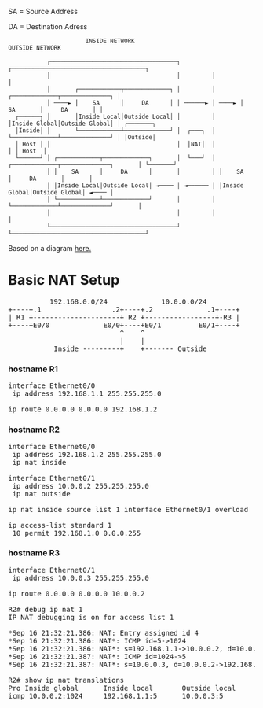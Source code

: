 SA = Source Address

DA = Destination Adress

```
                      INSIDE NETWORK                                   OUTSIDE NETWORK

           ┌────────────────────────────────────┐         ┌──────────────────────────────────────┐
           │                                    │         │                                      │
           │       ┌────────────┬─────────────┐ │         │       ┌─────────────┬──────────────┐ │
           │ ────► │    SA      │     DA      │ │ ──────► │ ────► │    SA       │     DA       │ │
  ┌──────┐ │       │Inside Local│Outside Local│ │         │       │Inside Global│Outside Global│ │ ┌───────┐
  │Inside│ │       └────────────┴─────────────┘ │  ┌───┐  │       └─────────────┴──────────────┘ │ │Outside│
  │ Host │ │                                    │  │NAT│  │                                      │ │ Host  │
  └──────┘ │ ┌────────────┬─────────────┐       │  └───┘  │ ┌─────────────┬──────────────┐       │ └───────┘
           │ │    SA      │     DA      │       │         │ │    SA       │     DA       │       │
           │ │Inside Local│Outside Local│ ◄──── │ ◄────── │ │Inside Global│Outside Global│ ◄──── │
           │ └────────────┴─────────────┘       │         │ └─────────────┴──────────────┘       │
           │                                    │         │                                      │
           └────────────────────────────────────┘         └──────────────────────────────────────┘
```

Based on a diagram [here.](https://www.cisco.com/c/en/us/support/docs/ip/network-address-translation-nat/13772-12.html)

# Basic NAT Setup

<pre>
          192.168.0.0/24             10.0.0.0/24        
+----+.1                 .2+----+.2             .1+----+
| R1 +---------------------+ R2 +-----------------+-R3 |
+----+E0/0             E0/0+----+E0/1         E0/1+----+
                           ^    ^                       
                           |    |                       
           Inside ---------+    +------- Outside 
</pre>           

### hostname R1
<pre>
interface Ethernet0/0
 ip address 192.168.1.1 255.255.255.0

ip route 0.0.0.0 0.0.0.0 192.168.1.2
</pre>
### hostname R2
<pre>
interface Ethernet0/0
 ip address 192.168.1.2 255.255.255.0
 ip nat inside

interface Ethernet0/1
 ip address 10.0.0.2 255.255.255.0
 ip nat outside

ip nat inside source list 1 interface Ethernet0/1 overload

ip access-list standard 1
 10 permit 192.168.1.0 0.0.0.255
</pre>
### hostname R3
<pre>
interface Ethernet0/1
 ip address 10.0.0.3 255.255.255.0

ip route 0.0.0.0 0.0.0.0 10.0.0.2

R2# debug ip nat 1
IP NAT debugging is on for access list 1

*Sep 16 21:32:21.386: NAT: Entry assigned id 4
*Sep 16 21:32:21.386: NAT*: ICMP id=5->1024
*Sep 16 21:32:21.386: NAT*: s=192.168.1.1->10.0.0.2, d=10.0.0.3 [17]
*Sep 16 21:32:21.387: NAT*: ICMP id=1024->5
*Sep 16 21:32:21.387: NAT*: s=10.0.0.3, d=10.0.0.2->192.168.1.1 [17]

R2# show ip nat translations
Pro Inside global      Inside local       Outside local      Outside global
icmp 10.0.0.2:1024     192.168.1.1:5      10.0.0.3:5         10.0.0.3:1024